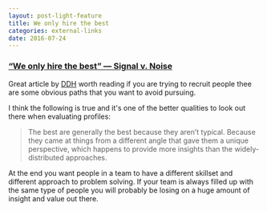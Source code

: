 ```yaml
---
layout: post-light-feature
title: We only hire the best
categories: external-links
date: 2016-07-24
---
```


### [“We only hire the best” — Signal v. Noise](https://m.signalvnoise.com/we-only-hire-the-best-c711c330fc2e#.mn0n5ya7n)

Great article by [DDH](https://twitter.com/dhh) worth reading if you are trying to recruit people thee are some obvious paths that you want to avoid pursuing.

I think the following is true and it's one of the better qualities to look out there when evaluating profiles:

> The best are generally the best because they aren’t typical. Because they came at things from a different angle that gave them a unique perspective, which happens to provide more insights than the widely-distributed approaches.

At the end you want people in a team to have a different skillset and different approach to problem solving. If your team is always filled up with the same type of people you will probably be losing on a huge amount of insight and value out there.
